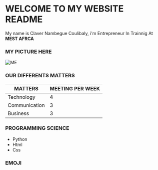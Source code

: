 # WELCOME TO MY WEBSITE README 

My name is Claver Nambegue Coulibaly, i'm Entrepreneur In Trainnig At **MEST AFRCA**

### MY PICTURE HERE 
![ME](https://claver-cnc.github.io/my-website.github.io/images/test.png)

### OUR DIFFERENTS MATTERS

MATTERS | MEETING PER WEEK
------------ | -------------
Technology | 4
Communication | 3
Business | 3

### PROGRAMMING SCIENCE

- Python 
- Html
- Css

### EMOJI

